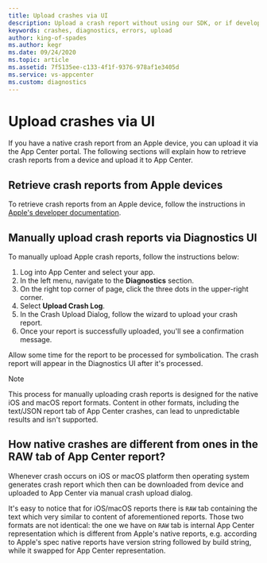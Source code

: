 ```yaml
---
title: Upload crashes via UI
description: Upload a crash report without using our SDK, or if developing for a custom platform.
keywords: crashes, diagnostics, errors, upload
author: king-of-spades
ms.author: kegr
ms.date: 09/24/2020
ms.topic: article
ms.assetid: 7f5135ee-c133-4f1f-9376-978af1e3405d
ms.service: vs-appcenter
ms.custom: diagnostics
---
```


# Upload crashes via UI
If you have a native crash report from an Apple device, you can upload it via the App Center portal. The following sections will explain how to retrieve crash reports from a device and upload it to App Center.

## Retrieve crash reports from Apple devices
To retrieve crash reports from an Apple device, follow the instructions in [Apple's developer documentation](https://developer.apple.com/documentation/xcode/diagnosing_issues_using_crash_reports_and_device_logs/acquiring_crash_reports_and_diagnostic_logs).

## Manually upload crash reports via Diagnostics UI
To manually upload Apple crash reports, follow the instructions below:

1. Log into App Center and select your app.
2. In the left menu, navigate to the **Diagnostics** section.
3. On the right top corner of page, click the three dots in the upper-right corner.
4. Select **Upload Crash Log**.
5. In the Crash Upload Dialog, follow the wizard to upload your crash report.
6. Once your report is successfully uploaded, you'll see a confirmation message.

Allow some time for the report to be processed for symbolication. The crash report will appear in the Diagnostics UI after it's processed.

> [!NOTE]
> This process for manually uploading crash reports is designed for the native iOS and macOS report formats. Content in other formats, including the text/JSON report tab of App Center crashes, can lead to unpredictable results and isn't supported.

## How native crashes are different from ones in the RAW tab of App Center report?
Whenever crash occurs on iOS or macOS platform then operating system generates crash report which then can be downloaded from device and uploaded to App Center via manual crash upload dialog.

It's easy to notice that for iOS/macOS reports there is `RAW` tab containing the text which very similar to content of aforementioned reports.
Those two formats are not identical: the one we have on `RAW` tab is internal App Center representation which is different from Apple's native reports, e.g. according to Apple's spec native reports have version string followed by build string, while it swapped for App Center representation.
